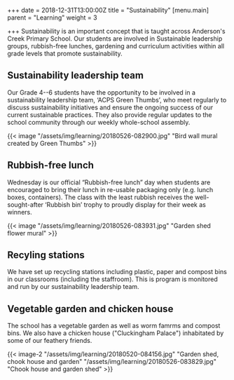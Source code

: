 +++
date = 2018-12-31T13:00:00Z
title = "Sustainability"
[menu.main]
parent = "Learning"
weight = 3

+++
Sustainability is an important concept that is taught across Anderson's Creek Primary School. Our students are involved in Sustainable leadership groups, rubbish-free lunches, gardening and curriculum activities within all grade levels that promote sustainability.

## Sustainability leadership team

Our Grade 4--6 students have the opportunity to be involved in a sustainability leadership team, ‘ACPS Green Thumbs’, who meet regularly to discuss sustainability initiatives and ensure the ongoing success of our current sustainable practices. They also provide regular updates to the school community through our weekly whole-school assembly.

{{< image "/assets/img/learning/20180526-082900.jpg" "Bird wall mural created by Green Thumbs" >}}

## Rubbish-free lunch

Wednesday is our official “Rubbish-free lunch” day when students are encouraged to bring their lunch in re-usable packaging only (e.g. lunch boxes, containers). The class with the least rubbish receives the well-sought-after ‘Rubbish bin’ trophy to proudly display for their week as winners.

{{< image "/assets/img/learning/20180526-083931.jpg" "Garden shed flower mural" >}}

## Recyling stations

We have set up recycling stations including plastic, paper and compost bins in our classrooms (including the staffroom). This is program is monitored and run by our sustainability leadership team.

## Vegetable garden and chicken house

The school has a vegetable garden as well as worm famrms and compost bins. We also have a chicken house ("Cluckingham Palace") inhabitated by some of our feathery friends.

{{< image-2 "/assets/img/learning/20180520-084156.jpg" "Garden shed, chook house and garden" "/assets/img/learning/20180526-083829.jpg" "Chook house and garden shed" >}}